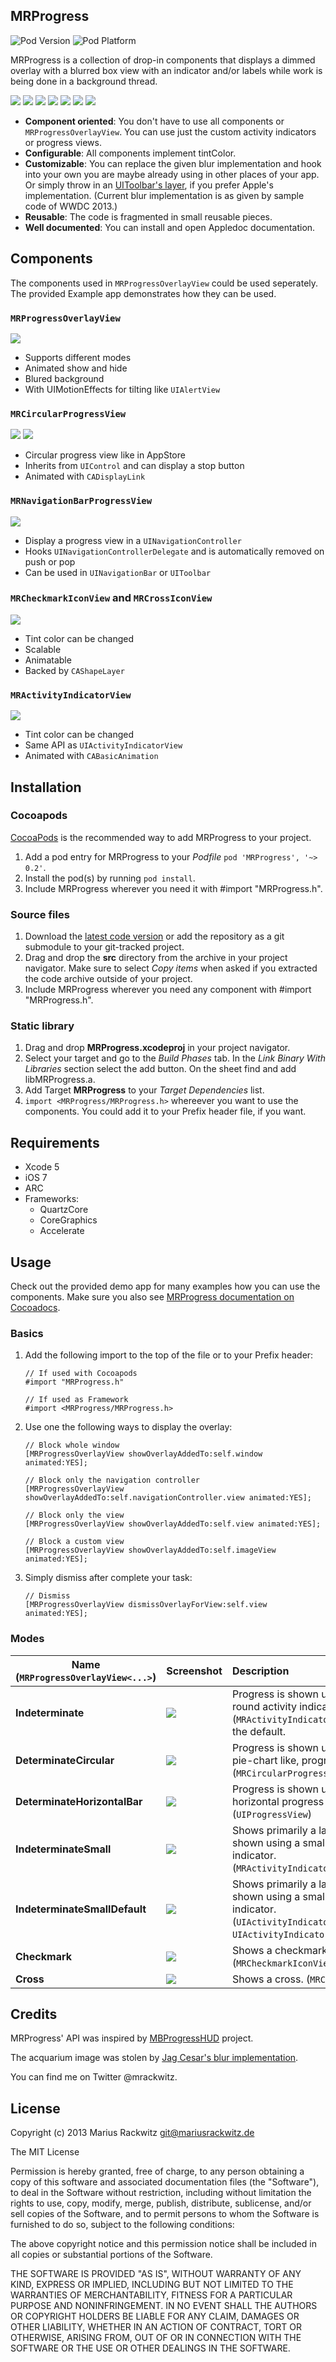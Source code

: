 ## MRProgress

![Pod Version](https://cocoapod-badges.herokuapp.com/v/MRProgress/badge.png)
![Pod Platform](https://cocoapod-badges.herokuapp.com/p/MRProgress/badge.png)

MRProgress is a collection of drop-in components that displays a dimmed overlay with a blurred box view with an indicator and/or labels while work is being done in a background thread.

[![](/Images/screenshot_004_2.jpg)](/Images/screenshot_004.png)
[![](/Images/screenshot_005_2.jpg)](/Images/screenshot_005.png)
[![](/Images/screenshot_006_2.jpg)](/Images/screenshot_006.png)
[![](/Images/screenshot_007_2.jpg)](/Images/screenshot_007.png)
[![](/Images/screenshot_008_2.jpg)](/Images/screenshot_008.png)
[![](/Images/screenshot_009_2.jpg)](/Images/screenshot_009.png)
[![](/Images/screenshot_010_2.jpg)](/Images/screenshot_010.png)

* **Component oriented**: You don't have to use all components or ```MRProgressOverlayView```. You can use just the custom activity indicators or progress views.
* **Configurable**: All components implement tintColor.
* **Customizable**: You can replace the given blur implementation and hook into your own you are maybe already using in other places of your app. Or simply throw in an [UIToolbar's layer](https://github.com/JagCesar/iOS-blur), if you prefer Apple's implementation. (Current blur implementation is as given by sample code of WWDC 2013.)
* **Reusable**: The code is fragmented in small reusable pieces.
* **Well documented**: You can install and open Appledoc documentation.


## Components

The components used in ```MRProgressOverlayView``` could be used seperately.
The provided Example app demonstrates how they can be used.

### ```MRProgressOverlayView```

![](/Images/screenshot_004_1.jpg)

* Supports different modes
* Animated show and hide
* Blured background
* With UIMotionEffects for tilting like ```UIAlertView```


### ```MRCircularProgressView```

![](/Images/screenshot_001_1.jpg)
![](/Images/screenshot_002_1.jpg)

* Circular progress view like in AppStore
* Inherits from ```UIControl``` and can display a stop button
* Animated with ```CADisplayLink```


### ```MRNavigationBarProgressView```

![](/Images/screenshot_003_1.jpg)

* Display a progress view in a ```UINavigationController```
* Hooks ```UINavigationControllerDelegate``` and is automatically removed on push or pop
* Can be used in ```UINavigationBar``` or ```UIToolbar```


### ```MRCheckmarkIconView``` and ```MRCrossIconView```

![](/Images/screenshot_011_1.jpg)

* Tint color can be changed
* Scalable
* Animatable
* Backed by ```CAShapeLayer```


### ```MRActivityIndicatorView```

![](/Images/screenshot_012_1.jpg)

* Tint color can be changed
* Same API as ```UIActivityIndicatorView```
* Animated with ```CABasicAnimation```



## Installation

### Cocoapods

[CocoaPods](http://www.cocoapods.org) is the recommended way to add MRProgress to your project.

1. Add a pod entry for MRProgress to your *Podfile* ```pod 'MRProgress', '~> 0.2'```.
2. Install the pod(s) by running ```pod install```.
3. Include MRProgress wherever you need it with #import "MRProgress.h".


### Source files

1. Download the [latest code version](http://github.com/mrackwitz/MRProgress/archive/master.zip) or add the repository as a git submodule to your git-tracked project.
2. Drag and drop the **src** directory from the archive in your project navigator. Make sure to select *Copy items* when asked if you extracted the code archive outside of your project.
3. Include MRProgress wherever you need any component with #import "MRProgress.h".


### Static library

1. Drag and drop **MRProgress.xcodeproj** in your project navigator.
2. Select your target and go to the *Build Phases* tab. In the *Link Binary With Libraries* section select the add button. On the sheet find and add libMRProgress.a.
3. Add Target **MRProgress** to your *Target Dependencies* list.
4. ```import <MRProgress/MRProgress.h>``` whereever you want to use the components. You could add it to your Prefix header file, if you want.



## Requirements

* Xcode 5
* iOS 7
* ARC
* Frameworks:
    * QuartzCore
    * CoreGraphics
    * Accelerate



## Usage

Check out the provided demo app for many examples how you can use the components.
Make sure you also see [MRProgress documentation on Cocoadocs](http://cocoadocs.org/docsets/MRProgress/).

### Basics

1. Add the following import to the top of the file or to your Prefix header:

   ```
   // If used with Cocoapods
   #import "MRProgress.h"
   ```
    
   ```
   // If used as Framework
   #import <MRProgress/MRProgress.h>
   ```

2. Use one the following ways to display the overlay:

   ```
   // Block whole window
   [MRProgressOverlayView showOverlayAddedTo:self.window animated:YES];
   ```
    
   ```
   // Block only the navigation controller
   [MRProgressOverlayView showOverlayAddedTo:self.navigationController.view animated:YES];
   ```
    
   ```
   // Block only the view
   [MRProgressOverlayView showOverlayAddedTo:self.view animated:YES];
   ```
    
   ```
   // Block a custom view
   [MRProgressOverlayView showOverlayAddedTo:self.imageView animated:YES];
   ```

3. Simply dismiss after complete your task:

   ```
   // Dismiss
   [MRProgressOverlayView dismissOverlayForView:self.view animated:YES];
   ```

### Modes

Name (```MRProgressOverlayView<...>```)  | Screenshot                                                      | Description
---------------------------------------- | --------------------------------------------------------------- | :-----------
**Indeterminate**                        | [![](/Images/screenshot_004_2.jpg)](/Images/screenshot_004.png) | Progress is shown using a large round activity indicator view. (```MRActivityIndicatorView```) This is the default.
**DeterminateCircular**                  | [![](/Images/screenshot_005_2.jpg)](/Images/screenshot_005.png) | Progress is shown using a round, pie-chart like, progress view. (```MRCircularProgressView```)
**DeterminateHorizontalBar**             | [![](/Images/screenshot_006_2.jpg)](/Images/screenshot_006.png) | Progress is shown using a horizontal progress bar. (```UIProgressView```)
**IndeterminateSmall**                   | [![](/Images/screenshot_007_2.jpg)](/Images/screenshot_007.png) | Shows primarily a label. Progress is shown using a small activity indicator. (```MRActivityIndicatorView```)
**IndeterminateSmallDefault**            | [![](/Images/screenshot_008_2.jpg)](/Images/screenshot_008.png) | Shows primarily a label. Progress is shown using a small activity indicator. (```UIActivityIndicatorView``` in ```UIActivityIndicatorViewStyleGray```)
**Checkmark**                            | [![](/Images/screenshot_009_2.jpg)](/Images/screenshot_009.png) | Shows a checkmark. (```MRCheckmarkIconView```)
**Cross**                                | [![](/Images/screenshot_010_2.jpg)](/Images/screenshot_010.png) | Shows a cross. (```MRCrossIconView```)



## Credits

MRProgress' API was inspired by [MBProgressHUD](https://github.com/jdg/MBProgressHUD) project.

The acquarium image was stolen by [Jag Cesar's blur implementation](https://github.com/JagCesar/iOS-blur).

You can find me on Twitter @mrackwitz.



## License

Copyright (c) 2013 Marius Rackwitz git@mariusrackwitz.de

The MIT License

Permission is hereby granted, free of charge, to any person obtaining a copy of this software and associated documentation files (the "Software"), to deal in the Software without restriction, including without limitation the rights to use, copy, modify, merge, publish, distribute, sublicense, and/or sell copies of the Software, and to permit persons to whom the Software is furnished to do so, subject to the following conditions:

The above copyright notice and this permission notice shall be included in all copies or substantial portions of the Software.

THE SOFTWARE IS PROVIDED "AS IS", WITHOUT WARRANTY OF ANY KIND, EXPRESS OR IMPLIED, INCLUDING BUT NOT LIMITED TO THE WARRANTIES OF MERCHANTABILITY, FITNESS FOR A PARTICULAR PURPOSE AND NONINFRINGEMENT. IN NO EVENT SHALL THE AUTHORS OR COPYRIGHT HOLDERS BE LIABLE FOR ANY CLAIM, DAMAGES OR OTHER LIABILITY, WHETHER IN AN ACTION OF CONTRACT, TORT OR OTHERWISE, ARISING FROM, OUT OF OR IN CONNECTION WITH THE SOFTWARE OR THE USE OR OTHER DEALINGS IN THE SOFTWARE.
